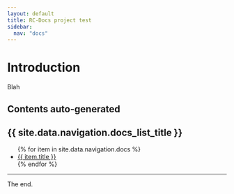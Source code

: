 ```yaml
---
layout: default
title: RC-Docs project test
sidebar:
  nav: "docs"
---
```


# Introduction

Blah

## Contents auto-generated

<h2>{{ site.data.navigation.docs_list_title }}</h2>
<ul>
   {% for item in site.data.navigation.docs %}
      <li><a href="{{ item.url }}">{{ item.title }}</a></li>
   {% endfor %}
</ul>

---
The end.
